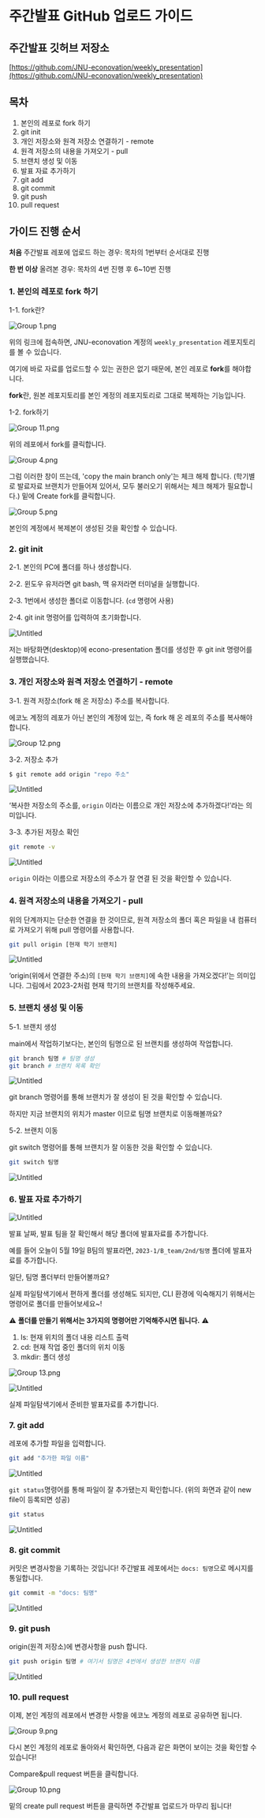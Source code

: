 # 주간발표 GitHub 업로드 가이드

**주간발표 깃허브 저장소**
---
[https://github.com/JNU-econovation/weekly_presentation](https://github.com/JNU-econovation/weekly_presentation)


**목차**
---
1. 본인의 레포로 fork 하기
2. git init
3. 개인 저장소와 원격 저장소 연결하기 - remote
4. 원격 저장소의 내용을 가져오기 - pull
5. 브랜치 생성 및 이동
6. 발표 자료 추가하기
7. git add
8. git commit
9. git push
10. pull request



**가이드 진행 순서**
---
**처음** 주간발표 레포에 업로드 하는 경우: 목차의 1번부터 순서대로 진행

**한 번 이상** 올려본 경우: 목차의 4번 진행 후 6~10번 진행


### 1. 본인의 레포로 fork 하기

1-1. fork란?

![Group 1.png](https://github.com/baegyeong/baegyeong/assets/102566546/55e3a495-7524-48b1-960b-5d8563cf8582)

위의 링크에 접속하면, JNU-econovation 계정의 `weekly_presentation` 레포지토리를 볼 수 있습니다.

여기에 바로 자료를 업로드할 수 있는 권한은 없기 때문에, 본인 레포로 **fork**를 해야합니다.

**fork**란, 원본 레포지토리를 본인 계정의 레포지토리로 그대로 복제하는 기능입니다.

1-2. fork하기

![Group 11.png](https://github.com/baegyeong/baegyeong/assets/102566546/161dab94-8ad1-4a81-a58b-3215c852a606)

위의 레포에서 fork를 클릭합니다.

![Group 4.png](https://github.com/JNU-econovation/weekly_presentation/assets/102566546/e591b38c-ee6a-4e14-a0bb-5f29377d44c8)


그럼 이러한 창이 뜨는데, 'copy the main branch only'는 체크 해제 합니다. (학기별로 발료자료 브랜치가 만들어져 있어서, 모두 불러오기 위해서는 체크 해제가 필요합니다.)
밑에 Create fork를 클릭합니다.

![Group 5.png](https://github.com/baegyeong/baegyeong/assets/102566546/9f2bbc59-3efd-474f-9b4c-66f8d364d10d)

본인의 계정에서 복제본이 생성된 것을 확인할 수 있습니다.


### 2. git init

2-1. 본인의 PC에 폴더를 하나 생성합니다.

2-2. 윈도우 유저라면 git bash, 맥 유저라면 터미널을 실행합니다.

2-3. 1번에서 생성한 폴더로 이동합니다. (`cd` 명령어 사용)

2-4. git init 명령어를 입력하여 초기화합니다.

![Untitled](https://github.com/baegyeong/baegyeong/assets/102566546/fab779db-0396-49a6-9325-979c87a992ce)

저는 바탕화면(desktop)에 econo-presentation 폴더를 생성한 후 git init 명령어를 실행했습니다.


### 3. 개인 저장소와 원격 저장소 연결하기 - remote

3-1. 원격 저장소(fork 해 온 저장소) 주소를 복사합니다.

에코노 계정의 레포가 아닌 본인의 계정에 있는, 즉 fork 해 온 레포의 주소를 복사해야 합니다.

![Group 12.png](https://github.com/baegyeong/baegyeong/assets/102566546/aaec260a-f3bd-4e0d-b09c-acefafe101fc)

3-2. 저장소 추가

```bash
$ git remote add origin "repo 주소"
```

![Untitled](https://github.com/baegyeong/baegyeong/assets/102566546/b2e457f9-3863-47da-9a47-a04780b06033)

‘복사한 저장소의 주소를, `origin` 이라는 이름으로 개인 저장소에 추가하겠다!’라는 의미입니다.

3-3. 추가된 저장소 확인

```bash
git remote -v
```

![Untitled](https://github.com/baegyeong/baegyeong/assets/102566546/5294f27a-1801-48c9-a9e7-966584ac9e1d)

`origin` 이라는 이름으로 저장소의 주소가 잘 연결 된 것을 확인할 수 있습니다.


### 4. 원격 저장소의 내용을 가져오기 - pull

위의 단계까지는 단순한 연결을 한 것이므로, 원격 저장소의 폴더 혹은 파일을 내 컴퓨터로 가져오기 위해 pull 명령어를 사용합니다.

```bash
git pull origin [현재 학기 브랜치]
```

![Untitled](https://github.com/JNU-econovation/weekly_presentation/assets/102566546/48ccee65-a756-49d5-8c0d-376eaf3e5fd8)

‘origin(위에서 연결한 주소)의 `[현재 학기 브랜치]`에 속한 내용을 가져오겠다!’는 의미입니다.
그림에서 2023-2처럼 현재 학기의 브랜치를 작성해주세요.


### 5. 브랜치 생성 및 이동

5-1. 브랜치 생성

main에서 작업하기보다는, 본인의 팀명으로 된 브랜치를 생성하여 작업합니다.

```bash
git branch 팀명 # 팀명 생성
git branch # 브랜치 목록 확인
```

![Untitled](https://github.com/baegyeong/baegyeong/assets/102566546/db54a430-42ae-411e-a7cf-6ff29f79f456)

git branch 명령어를 통해 브랜치가 잘 생성이 된 것을 확인할 수 있습니다.

하지만 지금 브랜치의 위치가 master 이므로 팀명 브랜치로 이동해볼까요?

5-2. 브랜치 이동

git switch 명령어를 통해 브랜치가 잘 이동한 것을 확인할 수 있습니다.

```bash
git switch 팀명
```

![Untitled](https://github.com/baegyeong/baegyeong/assets/102566546/8fcb76f5-e52f-4153-a21c-80a5374b7b60)


### 6. 발표 자료 추가하기

![Untitled](https://github.com/baegyeong/baegyeong/assets/102566546/c7c96486-7d25-45df-a762-a4f9bd308ce7)

발표 날짜, 발표 팀을 잘 확인해서 해당 폴더에 발표자료를 추가합니다.

예를 들어 오늘이 5월 19일 B팀의 발표라면, `2023-1/B_team/2nd/팀명` 폴더에 발표자료를 추가합니다.

일단, 팀명 폴더부터 만들어볼까요?

실제 파일탐색기에서 편하게 폴더를 생성해도 되지만, CLI 환경에 익숙해지기 위해서는 명령어로 폴더를 만들어보세요~!

⚠️ **폴더를 만들기 위해서는 3가지의 명령어만 기억해주시면 됩니다.** ⚠️

1. ls: 현재 위치의 폴더 내용 리스트 출력
2. cd: 현재 작업 중인 폴더의 위치 이동
3. mkdir: 폴더 생성

![Group 13.png](https://github.com/baegyeong/baegyeong/assets/102566546/151525bf-3e1f-4eba-bfca-7a61fe7333c5)

![Untitled](https://github.com/baegyeong/baegyeong/assets/102566546/20dbc8ed-b8cf-4ada-b558-0fc96782d60d)

실제 파일탐색기에서 준비한 발표자료를 추가합니다.


### 7. git add

레포에 추가할 파일을 입력합니다.

```bash
git add "추가한 파일 이름"
```

![Untitled](https://github.com/baegyeong/baegyeong/assets/102566546/192806ca-7380-47a9-808a-ba4f8dbd7295)

`git status`명령어를 통해 파일이 잘 추가됐는지 확인합니다. (위의 화면과 같이 new file이 등록되면 성공)

```bash
git status
```

![Untitled](https://github.com/baegyeong/baegyeong/assets/102566546/7efa7da1-787c-48f9-9c7a-6bf2c4058239)


### 8. git commit

커밋은 변경사항을 기록하는 것입니다! 주간발표 레포에서는 `docs: 팀명`으로 메시지를 통일합니다.

```bash
git commit -m "docs: 팀명"
```

![Untitled](https://github.com/baegyeong/baegyeong/assets/102566546/d10fdd50-6434-4401-9fe4-64a78d3f2083)


### 9. git push

origin(원격 저장소)에 변경사항을 push 합니다.

```bash
git push origin 팀명 # 여기서 팀명은 4번에서 생성한 브랜치 이름
```

![Untitled](https://github.com/baegyeong/baegyeong/assets/102566546/f01a54b3-0d70-463a-ab80-f41d3c05a78e)


### 10. pull request

이제, 본인 계정의 레포에서 변경한 사항을 에코노 계정의 레포로 공유하면 됩니다.

![Group 9.png](https://github.com/baegyeong/baegyeong/assets/102566546/2d1ddc89-8829-48b7-9d97-f33fba64934e)

다시 본인 계정의 레포로 돌아와서 확인하면, 다음과 같은 화면이 보이는 것을 확인할 수 있습니다!

Compare&pull request 버튼을 클릭합니다.

![Group 10.png](https://github.com/JNU-econovation/weekly_presentation/assets/102566546/656a2935-11f9-4457-a327-576d3d919dfe)

밑의 create pull request 버튼을 클릭하면 주간발표 업로드가 마무리 됩니다!
